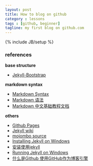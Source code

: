 ```yaml
---
layout: post
title: How to blog on github
category : lessons
tags : [github, beginner]
tagline: my first blog on github.com
---
```

{% include JB/setup %}

### references
**base structure**  
+ [Jekyll-Bootstrap](http://jekyllbootstrap.com/)

**markdown syntax**  
+ [Markdown Syntax](http://daringfireball.net/projects/markdown/syntax)
+ [Markdown 语法](http://markdown.tw/)
+ [Markdown 中文基础教程文档](http://opengit.org/open/?f=source_markdown-basics)

**others**  
+ [Github Pages](http://pages.github.com/)
+ [Jekyll wiki](https://github.com/mojombo/jekyll/wiki)
+ [mojombo source](https://github.com/mojombo/mojombo.github.com)
+ [Installing Jekyll on Windows](http://mahoney.io/2011/12/12/installing-jekyll-on-windows/)
+ [安装使用jekyll](http://www.feelapi.com/archives/324)
+ [Running Jekyll on Windows](http://www.madhur.co.in/blog/2011/09/01/runningjekyllwindows.html)
+ [什么是Github 使用GitHub作为博客引擎](http://www.kuqin.com/managetool/20111231/317001.html)
